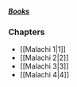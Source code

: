 ##### *[Books](--%20Bible%20--.md)*

### Chapters
- [[Malachi 1|1]]
- [[Malachi 2|2]]
- [[Malachi 3|3]]
- [[Malachi 4|4]]
